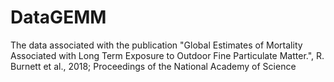 # DataGEMM
The data associated with the publication "Global Estimates of Mortality Associated with Long Term Exposure to Outdoor Fine Particulate Matter.", R. Burnett et al., 2018; Proceedings of the National Academy of Science

